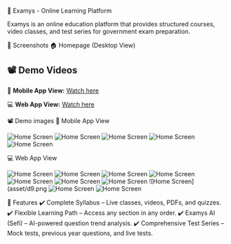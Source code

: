 🚀 Examys - Online Learning Platform


Examys is an online education platform that provides structured courses, video classes, and test series for government exam preparation.

📸 Screenshots
🏠 Homepage (Desktop View)



## 📽️ Demo Videos

📱 **Mobile App View:** [Watch here](https://youtube.com/shorts/Qw6818U5yLs?si=78xTDW2C9m4MgvH8)  

💻 **Web App View:** [Watch here](https://youtu.be/N2_HI8G9M-A?si=_Dd0N9wO_SmUnlb)  



📽️ Demo images
📱 Mobile App View

![Home Screen](asset/ph1.jpg)
![Home Screen](asset/ph2.jpg)
![Home Screen](asset/ph3.jpg)
![Home Screen](asset/ph4.jpg)
![Home Screen](asset/ph5.jpg)



💻 Web App View

![Home Screen](asset/d1.png)
![Home Screen](asset/d3.png)
![Home Screen](asset/d4.png)
![Home Screen](asset/d5.png)
![Home Screen](asset/d6.png)
![Home Screen](asset/d7.png)
![Home Screen](asset/d8.png)
![Home Screen](asset/d9.png
![Home Screen](asset/d10.png)
![Home Screen](asset/d11.png)




📌 Features
✔️ Complete Syllabus – Live classes, videos, PDFs, and quizzes.
✔️ Flexible Learning Path – Access any section in any order.
✔️ Examys AI (Sefi) – AI-powered question trend analysis.
✔️ Comprehensive Test Series – Mock tests, previous year questions, and live tests.